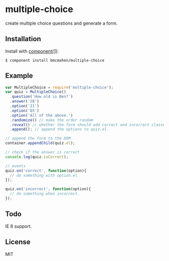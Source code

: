 
# multiple-choice

  create multiple choice questions and generate a form.

## Installation

  Install with [component(1)](http://component.io):

    $ component install bmcmahen/multiple-choice

## Example

```javascript
var MultipleChoice = require('multiple-choice');
var quiz = MultipleChoice()
  .question('How old is Ben?')
  .answer('28')
  .option('21')
  .option('85')
  .option('All of the above.')
  .randomize() // make the order random
  .reveal() // whether the form should add correct and incorrect classes when the user clicks on an option.
  .append(); // append the options to quiz.el.

// append the form to the DOM
container.appendChild(quiz.el);

// check if the answer is correct
console.log(quiz.isCorrect);

// events
quiz.on('correct', function(option){
  // do something with option.el
});

quiz.on('incorrect', function(option){
  // do something when incorrect.
});
```

## Todo

IE 8 support.



## License

  MIT
